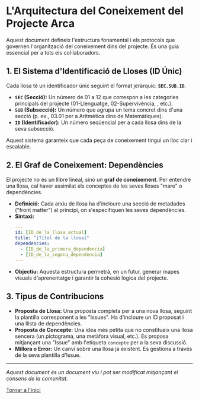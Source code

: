 # L'Arquitectura del Coneixement del Projecte Arca

Aquest document defineix l'estructura fonamental i els protocols que governen l'organització del coneixement dins del projecte. És una guia essencial per a tots els col·laboradors.

## 1. El Sistema d'Identificació de Lloses (ID Únic)

Cada llosa té un identificador únic seguint el format jeràrquic: **`SEC.SUB.ID`**.

*   **`SEC` (Secció):** Un número de 01 a 12 que correspon a les categories principals del projecte (01-Llenguatge, 02-Supervivència, , etc.).
*   **`SUB` (Subsecció):** Un número que agrupa un tema concret dins d'una secció (p. ex., 03.01 per a Aritmètica dins de Matemàtiques).
*   **`ID` (Identificador):** Un número seqüencial per a cada llosa dins de la seva subsecció.

Aquest sistema garanteix que cada peça de coneixement tingui un lloc clar i escalable.

## 2. El Graf de Coneixement: Dependències

El projecte no és un llibre lineal, sinó un **graf de coneixement**. Per entendre una llosa, cal haver assimilat els conceptes de les seves lloses "mare" o dependències.

*   **Definició:** Cada arxiu de llosa ha d'incloure una secció de metadades ("front matter") al principi, on s'especifiquen les seves dependències.
*   **Sintaxi:**
    ```yaml
    ---
    id: [ID_de_la_llosa_actual]
    title: "[Títol de la llosa]"
    dependencies:
      - [ID_de_la_primera_dependencia]
      - [ID_de_la_segona_dependencia]
    ---
    ```
*   **Objectiu:** Aquesta estructura permetrà, en un futur, generar mapes visuals d'aprenentatge i garantir la cohesió lògica del projecte.

## 3. Tipus de Contribucions

*   **Proposta de Llosa:** Una proposta completa per a una nova llosa, seguint la plantilla corresponent a les "Issues". Ha d'incloure un ID proposat i una llista de dependències.
*   **Proposta de Concepte:** Una idea més petita que no constitueix una llosa sencera (un pictograma, una metàfora visual, etc.). Es proposa mitjançant una "Issue" amb l'etiqueta `concepte` per a la seva discussió.
*   **Millora o Error:** Un canvi sobre una llosa ja existent. Es gestiona a través de la seva plantilla d'Issue.

---
*Aquest document és un document viu i pot ser modificat mitjançant el consens de la comunitat.*

[Tornar a l'inici](../README.md)
